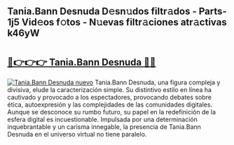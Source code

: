 ## Tania.Bann Desnuda D𝚎sn𝚞dos filtr𝚊dos - Parts-1j5 Vid𝚎os f𝚘tos - N𝚞evas filtr𝚊ciones atr𝚊ctivas k46yW

# <h2><a href="http://mb6osd.tromn.icu/?c=Tania.Bann+Desnuda">🔗👉👉👉 Tania.Bann Desnuda 🔗🔗</a></h2>

[![Tania.Bann Desnuda nuevo](https://i.imgur.com/pEAQMta.gif)](http://mb6osd.tromn.icu/?c=Tania.Bann+Desnuda)
Tania.Bann Desnuda, una figura compleja y divisiva, elude la caracterización simple. Su distintivo estilo en línea ha cautivado y provocado a los espectadores, provocando debates sobre ética, autoexpresión y las complejidades de las comunidades digitales. Aunque se desconoce su rumbo futuro, su papel en la redefinición de la esfera digital es incuestionable. Impulsada por una determinación inquebrantable y un carisma innegable, la presencia de Tania.Bann Desnuda en el universo virtual no tiene paralelo.
